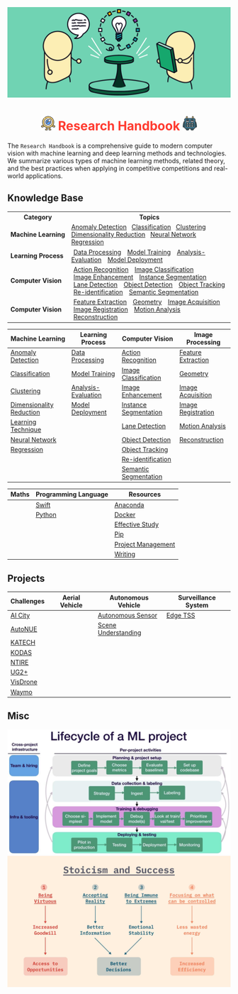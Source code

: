<div align="center">
<p>
   <img width="850" src="../data/images/research.png"></a>
</p>

<img src="../data/logo/one_100.png" width="32"> <span style="color:rgb(255, 59, 48);">Research Handbook</span> <img src="../data/logo/square_96.png" width="32">
=============================
</div>

The `Research Handbook` is a comprehensive guide to modern computer vision with machine learning and deep learning methods and technologies. We summarize various types of machine learning methods, related theory, and the best practices when applying in competitive competitions and real-world applications.


## Knowledge Base
<table>
    <tr>
        <th>Category</th>
        <th>Topics</th>
    </tr>
    <tr>
        <td><b>Machine&nbsp;Learning</b></td>
        <td>
            <a href="">Anomaly&nbsp;Detection</a> &nbsp;
            <a href="">Classification</a> &nbsp;
            <a href="">Clustering</a> &nbsp;
            <a href="">Dimensionality&nbsp;Reduction</a> &nbsp;
            <a href="">Neural&nbsp;Network</a> &nbsp;
            <a href="">Regression</a> &nbsp;
        </td>
    </tr>
    <tr>
        <td><b>Learning&nbsp;Process</b></td>
        <td>
            <a href="" style="margin:5px">Data&nbsp;Processing</a>
            <a href="" style="margin:5px">Model&nbsp;Training</a>
            <a href="" style="margin:5px">Analysis-Evaluation</a>
            <a href="" style="margin:5px">Model&nbsp;Deployment</a>
        </td>
    </tr>
    <tr>
        <td><b>Computer&nbsp;Vision</b></td>
        <td>
            <a href="" style="margin:5px">Action&nbsp;Recognition</a>
            <a href="" style="margin:5px">Image&nbsp;Classification</a>
            <a href="https://github.com/phlong3105/one/blob/master/docs/image_enhancement/README.md" style="margin:5px">Image&nbsp;Enhancement</a>
            <a href="" style="margin:5px">Instance&nbsp;Segmentation</a>
            <a href="" style="margin:5px">Lane&nbsp;Detection</a>
            <a href="" style="margin:5px">Object&nbsp;Detection</a>
            <a href="" style="margin:5px">Object&nbsp;Tracking</a>
            <a href="" style="margin:5px">Re-identification</a>
            <a href="" style="margin:5px">Semantic&nbsp;Segmentation</a>
        </td>
    </tr>
    <tr>
        <td><b>Computer&nbsp;Vision</b></td>
        <td>
            <a href="" style="margin:5px">Feature&nbsp;Extraction</a>
            <a href="" style="margin:5px">Geometry</a>
            <a href="" style="margin:5px">Image&nbsp;Acquisition</a>
            <a href="" style="margin:5px">Image&nbsp;Registration</a>
            <a href="" style="margin:5px">Motion&nbsp;Analysis</a>
            <a href="" style="margin:5px">Reconstruction</a>
        </td>
    </tr>
</table>



| Machine Learning             | Learning Process        | Computer Vision                                  | Image Processing       |
|------------------------------|-------------------------|--------------------------------------------------|------------------------|
| [Anomaly Detection]()        | [Data Processing]()     | [Action Recognition]()                           | [Feature Extraction]() |
| [Classification]()           | [Model Training]()      | [Image Classification]()                         | [Geometry]()           |
| [Clustering]()               | [Analysis-Evaluation]() | [Image Enhancement](image_enhancement/README.md) | [Image Acquisition]()  |
| [Dimensionality Reduction]() | [Model Deployment]()    | [Instance Segmentation]()                        | [Image Registration]() |
| [Learning Technique]()       |                         | [Lane Detection]()                               | [Motion Analysis]()    |
| [Neural Network]()           |                         | [Object Detection]()                             | [Reconstruction]()     |
| [Regression]()               |                         | [Object Tracking]()                              |                        |
|                              |                         | [Re-identification]()                            |                        |
|                              |                         | [Semantic Segmentation]()                        |                        |

|  Maths     | Programming Language | Resources                         |
|------------|----------------------|-----------------------------------|
|            | [Swift]()            | [Anaconda](resources/anaconda.md) |
|            | [Python]()           | [Docker](resources/docker.md)     |
|            |                      | [Effective Study]()               |
|            |                      | [Pip]()                           |
|            |                      | [Project Management]()            |
|            |                      | [Writing]()                       |


## Projects

| Challenges   | Aerial Vehicle | Autonomous Vehicle      | Surveillance System |
|--------------|----------------|-------------------------|---------------------|
| [AI City]()  |                | [Autonomous Sensor]()   | [Edge TSS]()        |
| [AutoNUE]()  |                | [Scene Understanding]() |                     |
| [KATECH]()   |                |                         |                     |
| [KODAS]()    |                |                         |                     |
| [NTIRE]()    |                |                         |                     |
| [UG2+]()     |                |                         |                     |
| [VisDrone]() |                |                         |                     |
| [Waymo]()    |                |                         |                     |


## Misc

<div align="center">
<img src="../data/images/lifecycle.png" width="600">
<img src="../data/images/stoicism.png"  width="600">
</div>
